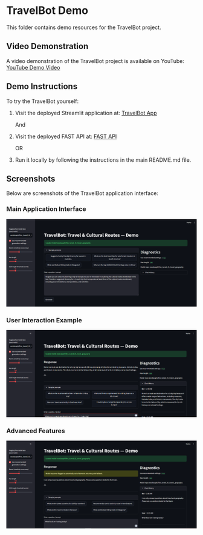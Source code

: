# TravelBot Demo

This folder contains demo resources for the TravelBot project.

## Video Demonstration

A video demonstration of the TravelBot project is available on YouTube:
[YouTube Demo Video](https://youtu.be/FuIBQ21aULw)

## Demo Instructions

To try the TravelBot yourself:

1. Visit the deployed Streamlit application at: [TravelBot App](https://travelaibot.streamlit.app/)

   And

1. Visit the deployed FAST API at: [FAST API](https://travelbot-ai-chatbot.onrender.com/docs)
   
   OR

2. Run it locally by following the instructions in the main README.md file.

## Screenshots

Below are screenshots of the TravelBot application interface:

### Main Application Interface
![TravelBot Application Interface](../images/TravelBot%20-%20app%201.png)

### User Interaction Example
![TravelBot User Interaction](../images/TravelBot%20-%20app%202.png)

### Advanced Features
![TravelBot Advanced Features](../images/TravelBot%20-%20app%203.png)